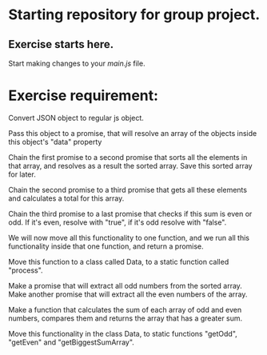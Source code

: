 # Starting repository for group project.

## Exercise starts here.
Start making changes to your *main.js* file.

# Exercise requirement:

Convert JSON object to regular js object.

Pass this object to a promise, that will resolve an array of the objects inside this object's "data" property

Chain the first promise to a second promise that sorts all the elements in that array, and resolves as a result the sorted array.
Save this sorted array for later.

Chain the second promise to a third promise that gets all these elements and calculates a total for this array.

Chain the third promise to a last promise that checks if this sum is even or odd. If it's even, resolve with "true", if it's odd resolve with "false".

We will now move all this functionality to one function, and we run all this functionality inside that one function, and return a promise.

Move this function to a class called Data, to a static function called "process".

Make a promise that will extract all odd numbers from the sorted array. 
Make another promise that will extract all the even numbers of the array.

Make a function that calculates the sum of each array of odd and even numbers, compares them and returns the array that has a greater sum.

Move this functionality in the class Data, to static functions "getOdd", "getEven" and "getBiggestSumArray".


